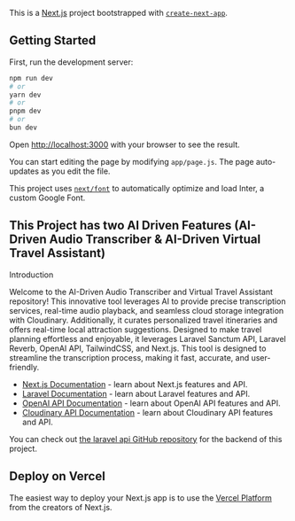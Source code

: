 This is a [Next.js](https://nextjs.org/) project bootstrapped with [`create-next-app`](https://github.com/vercel/next.js/tree/canary/packages/create-next-app).

## Getting Started

First, run the development server:

```bash
npm run dev
# or
yarn dev
# or
pnpm dev
# or
bun dev
```

Open [http://localhost:3000](http://localhost:3000) with your browser to see the result.

You can start editing the page by modifying `app/page.js`. The page auto-updates as you edit the file.

This project uses [`next/font`](https://nextjs.org/docs/basic-features/font-optimization) to automatically optimize and load Inter, a custom Google Font.

## This Project has two AI Driven Features (AI-Driven Audio Transcriber & AI-Driven Virtual Travel Assistant)

Introduction

Welcome to the AI-Driven Audio Transcriber and Virtual Travel Assistant repository! This innovative tool leverages AI to provide precise transcription services, real-time audio playback, and seamless cloud storage integration with Cloudinary. Additionally, it curates personalized travel itineraries and offers real-time local attraction suggestions. Designed to make travel planning effortless and enjoyable, it leverages Laravel Sanctum API, Laravel Reverb, OpenAI API, TailwindCSS, and Next.js. This tool is designed to streamline the transcription process, making it fast, accurate, and user-friendly.

- [Next.js Documentation](https://nextjs.org/docs) - learn about Next.js features and API.
- [Laravel Documentation](https://laravel.com/docs) - learn about Laravel features and API.
- [OpenAI API Documentation](https://beta.openai.com/docs/) - learn about OpenAI API features and API.
- [Cloudinary API Documentation](https://cloudinary.com/documentation) - learn about Cloudinary API features and API.

You can check out [the laravel api GitHub repository](https://github.com/oladejihenry/ai-assistant-api) for the backend of this project.

## Deploy on Vercel

The easiest way to deploy your Next.js app is to use the [Vercel Platform](https://vercel.com/new?utm_medium=default-template&filter=next.js&utm_source=create-next-app&utm_campaign=create-next-app-readme) from the creators of Next.js.
